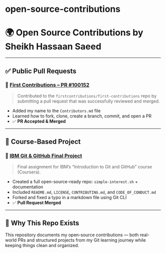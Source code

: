 # open-source-contributions

# 🌍 Open Source Contributions by Sheikh Hassaan Saeed

---

## ✅ Public Pull Requests

### 🔸 [First Contributions – PR #100152](https://github.com/firstcontributions/first-contributions/pull/100152)
> Contributed to the `firstcontributions/first-contributions` repo by submitting a pull request that was successfully reviewed and merged.
- Added my name to the `Contributors.md` file
- Learned how to fork, clone, create a branch, commit, and open a PR
- ✅ **PR Accepted & Merged**

---

## 🧪 Course-Based Project

### 🔹 [IBM Git & GitHub Final Project](https://github.com/sheikh-hassaan-saeed/jbbmo-Introduction-to-Git-and-GitHub)
> Final assignment for IBM’s “Introduction to Git and GitHub” course (Coursera).
- Created a full open-source-ready repo: `simple-interest.sh` + documentation
- Included `README.md`, `LICENSE`, `CONTRIBUTING.md`, and `CODE_OF_CONDUCT.md`
- Forked and fixed a typo in a markdown file using Git CLI
- ✅ **Pull Request Merged**

---

## 📌 Why This Repo Exists

This repository documents my open-source contributions — both real-world PRs and structured projects from my Git learning journey while keeping things clean and organized. 
